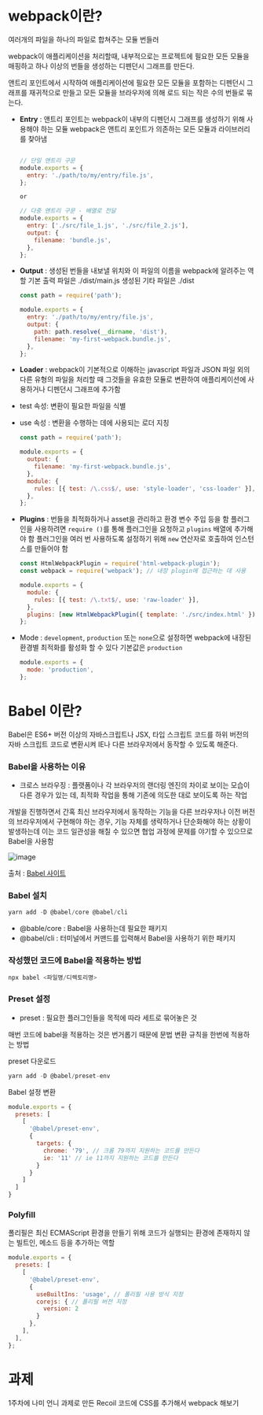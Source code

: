 # webpack이란?

여러개의 파일을 하나의 파일로 합쳐주는 모듈 번들러

webpack이 애플리케이션을 처리할때, 내부적으로는 프로젝트에 필요한 모든 모듈을 매핑하고 하나 이상의 번들을 생성하는 디펜던시 그래프를 만든다.

앤트리 포인트에서 시작하여 애플리케이션에 필요한 모든 모듈을 포함하는 디펜던시 그래프를 재귀적으로 만들고 모든 모듈을 브라우저에 의해 로드 되는 작은 수의 번들로 묶는다.

- **Entry** : 앤트리 포인트는 webpack이 내부의 디펜던시 그래프를 생성하기 위해 사용해야 하는 모듈
webpack은 앤트리 포인트가 의존하는 모든 모듈과 라이브러리를 찾아냄
    
    ```jsx
    
    // 단일 앤트리 구문
    module.exports = {
      entry: './path/to/my/entry/file.js',
    };
    
    or
    
    // 다중 앤트리 구문 - 배열로 전달
    module.exports = {
      entry: ['./src/file_1.js', './src/file_2.js'],
      output: {
        filename: 'bundle.js',
      },
    };
    ```
    

- **Output** : 생성된 번들을 내보낼 위치와 이 파일의 이름을 webpack에 알려주는 역할
기본 출력 파일은 ./dist/main.js
생성된 기타 파일은 ./dist
    
    ```jsx
    const path = require('path');
    
    module.exports = {
      entry: './path/to/my/entry/file.js',
      output: {
        path: path.resolve(__dirname, 'dist'),
        filename: 'my-first-webpack.bundle.js',
      },
    };
    ```
    

- **Loader** : webpack이 기본적으로 이해하는 javascript 파일과 JSON 파일 외의 다른 유형의 파일을 처리할 때 그것들을 유효한 모듈로 변환하여 애플리케이션에 사용하거나 디펜던시 그래프에 추가함
 - test 속성: 변환이 필요한 파일을 식별
 - use 속성 : 변환을 수행하는 데에 사용되는 로더 지칭
    
    ```jsx
    const path = require('path');
    
    module.exports = {
      output: {
        filename: 'my-first-webpack.bundle.js',
      },
      module: {
        rules: [{ test: /\.css$/, use: 'style-loader', 'css-loader' }],
      },
    };
    ```
    

- **Plugins** : 번들을 최적화하거나 asset을 관리하고 환경 변수 주입 등을 함
플러그인을 사용하려면 `require ()`를 통해 플러그인을 요청하고 `plugins` 배열에 추가해야 함
플러그인을 여러 번 사용하도록 설정하기 위해 `new` 연산자로 호출하여 인스턴스를 만들어야 함
    
    ```jsx
    const HtmlWebpackPlugin = require('html-webpack-plugin');
    const webpack = require('webpack'); // 내장 plugin에 접근하는 데 사용
    
    module.exports = {
      module: {
        rules: [{ test: /\.txt$/, use: 'raw-loader' }],
      },
      plugins: [new HtmlWebpackPlugin({ template: './src/index.html' })],
    };
    ```
    

- Mode : `development`, `production` 또는 `none`으로 설정하면 webpack에 내장된 환경별 최적화를 활성화 할 수 있다
기본값은 `production`
    
    ```jsx
    module.exports = {
      mode: 'production',
    };
    ```
    

# Babel 이란?

Babel은 ES6+ 버전 이상의 자바스크립트나 JSX, 타입 스크립트 코드를 하위 버전의 자바 스크립트 코드로 변환시켜 IE나 다른 브라우저에서 동작할 수 있도록 해준다.

### Babel을 사용하는 이유

- 크로스 브라우징
: 플랫폼이나 각 브라우저의 랜더링 엔진의 차이로 보이는 모습이 다른 경우가 있는 데, 최적화 작업을 통해 기존에 의도한 대로 보이도록 하는 작업

개발을 진행하면서 간혹 최신 브라우저에서 동작하는 기능을 다른 브라우저나 이전 버전의 브라우저에서 구현해야 하는 경우, 기능 자체를 생략하거나 단순화해야 하는 상황이 발생하는데 이는 코드 일관성을 해칠 수 있으면 협업 과정에 문제를 야기할 수 있으므로 Babel을 사용함

![image](https://user-images.githubusercontent.com/49112482/169436894-829c23c1-2513-4a40-8aee-2ddec17f0414.png)

출처 : [Babel 사이트](https://babeljs.io/)

### Babel 설치

```jsx
yarn add -D @babel/core @babel/cli
```

- @bable/core : Babel을 사용하는데 필요한 패키지
- @babel/cli : 터미널에서 커맨드를 입력해서 Babel을 사용하기 위한 패키지

### 작성했던 코드에 Babel을 적용하는 방법

```jsx
npx babel <파일명/디렉토리명>
```

### Preset 설정

- preset : 필요한 플러그인들을 목적에 따라 세트로 묶어놓은 것

매번 코드에 babel을 적용하는 것은 번거롭기 때문에 문법 변환 규칙을 한번에 적용하는 방법

preset 다운로드

```jsx
yarn add -D @babel/preset-env
```

Babel 설정 변환

```jsx
module.exports = {
  presets: [
    [
      '@babel/preset-env',
      {
        targets: {
          chrome: '79', // 크롬 79까지 지원하는 코드를 만든다
          ie: '11' // ie 11까지 지원하는 코드를 만든다
        }
      }
    ]
  ]
}
```

### Polyfill

폴리필은 최신 ECMAScript 환경을 만들기 위해 코드가 실행되는 환경에 존재하지 않는 빌트인, 메소드 등을 추가하는 역할

```jsx
module.exports = {
  presets: [
    [
      '@babel/preset-env',
      {
        useBuiltIns: 'usage', // 폴리필 사용 방식 지정
        corejs: { // 폴리필 버전 지정
          version: 2
        }
      },
    ],
  ],
};
```

# 과제

1주차에 나미 언니 과제로 만든 Recoil 코드에 CSS를 추가해서 webpack 해보기
